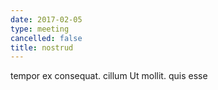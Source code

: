 ```yaml
---
date: 2017-02-05
type: meeting
cancelled: false
title: nostrud
---
```

tempor ex consequat. cillum Ut mollit. quis esse